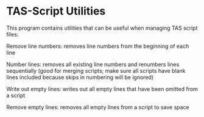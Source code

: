 # TAS-Script Utilities

This program contains utilities that can be useful when managing TAS script files:

Remove line numbers: removes line numbers from the beginning of each line

Number lines: removes all existing line numbers and renumbers lines sequentially (good for merging scripts; make sure all scripts have blank lines included because skips in numbering will be ignored)

Write out empty lines: writes out all empty lines that have been omitted from a script

Remove empty lines: removes all empty lines from a script to save space
